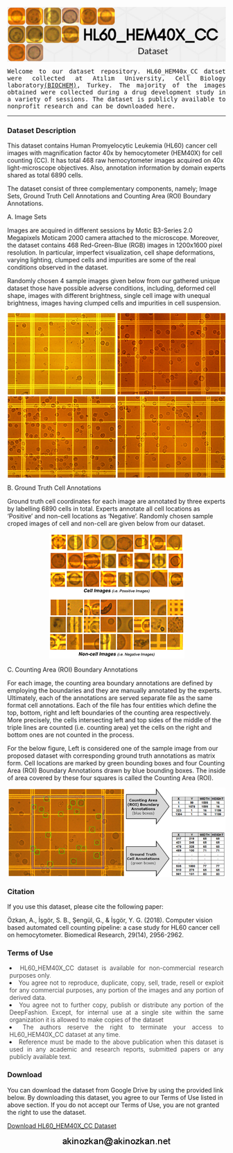 <p align="center">
<img align="center" src="images/header.jpg" />
</p>

<p style="font-family: monospace; text-align: justify;">
Welcome to our dataset repository. HL60_HEM40x_CC datset were collected at Atılım University, Cell Biology laboratory<a href="https://www.atilim.edu.tr/en/biochem" target="_blank">(BIOCHEM)</a>, Turkey. The majority of the images obtained were collected during a drug development study in a variety of sessions. The dataset is publicly available to nonprofit research and can be downloaded here. </p>

<hr>

### Dataset Description

This dataset contains Human Promyelocytic Leukemia (HL60) cancer cell images with magnification factor 40x by hemocytometer (HEM40X) for cell counting (CC). It has total 468 raw hemocytometer images acquired on 40x light-microscope objectives. Also, annotation information by domain experts shared as total 6890 cells.

The dataset consist of three complementary components, namely; Image Sets, Ground Truth Cell Annotations and Counting Area (ROI) Boundary Annotations.


<li type="A">Image Sets</li>
               
Images are acquired in different sessions by Motic B3-Series 2.0 Megapixels Moticam 2000 camera attached to the microscope. Moreover, the dataset contains 468 Red-Green-Blue (RGB) images in 1200x1600 pixel resolution. In particular, imperfect visualization, cell shape deformations, varying lighting, clumped cells and impurities are some of the real conditions observed in the dataset.            
                  
Randomly chosen 4 sample images given below from our gathered unique dataset those have possible adverse conditions, including, deformed cell shape, images with different brightness, single cell image with unequal brightness, images having clumped cells and impurities in cell suspension.

<p align="center">
<img align="center" src="images/4Samples_sharpen.png" />
</p>

<li type="A">Ground Truth Cell Annotations</li>
               
Ground truth cell coordinates for each image are annotated by three experts by labelling 6890 cells in total. Experts annotate all cell locations as ‘Positive’ and non-cell locations as ‘Negative’. Randomly chosen sample croped images of cell and non-cell are given below from our dataset.

<p align="center">
<img aalign="center" src="images/cellAndNonCellSamples.png" />
</p>

<li type="A">Counting Area (ROI) Boundary Annotations</li> 

For each image, the counting area boundary annotations are defined by employing the boundaries and they are manually annotated by the experts. Ultimately, each of the annotations are served separate file as the same format cell annotations. Each of the file has four entities which define the top, bottom, right and left boundaries of the counting area respectively. More precisely, the cells intersecting left and top sides of the middle of the triple lines are counted (i.e. counting area) yet the cells on the right and bottom ones are not counted in the process.

For the below figure, Left is considered one of the sample image from our proposed dataset with corresponding ground truth annotations as matrix form.  Cell locations are marked by green bounding boxes and four Counting Area (ROI) Boundary Annotations drawn by blue bounding boxes. The inside of area covered by these four squares is called the Counting Area (ROI).

<p align="center">
<img align="center" src="images/groundTruthDataAndROI_Hor.png" />
</p>

### Citation    
 If you use this dataset, please cite the following paper:
 
Özkan, A., İşgör, S. B., Şengül, G., & İşgör, Y. G. (2018). Computer vision based automated cell counting pipeline: a case study for HL60 cancer cell on hemocytometer. Biomedical Research, 29(14), 2956-2962. 

### Terms of Use

<li style="padding-left: 1%; padding-right: 1%; font-weight: 300; text-align: justify;"> HL60_HEM40X_CC dataset is available for non-commercial research purposes only.</li>
<li style="padding-left: 1%; padding-right: 1%; font-weight: 300; text-align: justify;"> You agree not to reproduce, duplicate, copy, sell, trade, resell or exploit for any commercial purposes, any portion of the images and any portion of derived data.</li>
<li style="padding-left: 1%; padding-right: 1%; font-weight: 300; text-align: justify;">You agree not to further copy, publish or distribute any portion of the DeepFashion. Except, for internal use at a single site within the same organization it is allowed to make copies of the dataset </li>
<li style="padding-left: 1%; padding-right: 1%; font-weight: 300; text-align: justify;"> The authors reserve the right to terminate your access to HL60_HEM40X_CC dataset at any time.</li>
<li style="padding-left: 1%; padding-right: 1%; font-weight: 300; text-align: justify;"> Reference must be made to the above publication when this dataset is used in any academic and research reports, submitted papers or any publicly available text. </li>

### Download

You can download the dataset from Google Drive by using the provided link below. By downloading this dataset, you agree to our Terms of Use listed in above section. If you do not accept our Terms of Use, you are not granted the right to use the dataset.

<a href="https://drive.google.com/file/d/1zOiij8VDoP-yGtJ08F9mO3FPfAxuMPtC">Download HL60_HEM40X_CC Dataset</a>

<p align="center">
<img align="center" src="images/text2image.png" />
<p/>

 
   
